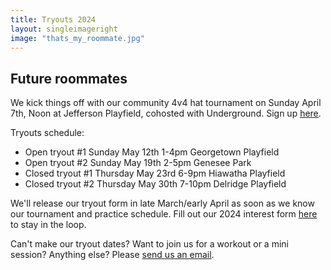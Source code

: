 ```yaml
---
title: Tryouts 2024
layout: singleimageright
image: "thats_my_roommate.jpg"
---
```


## Future roommates

We kick things off with our community 4v4 hat tournament on Sunday April 7th, Noon at Jefferson Playfield, cohosted with Underground. Sign up [here](https://docs.google.com/forms/d/e/1FAIpQLSd7W1OGqdud4XqNNbkKosLGNjo1IBu3p1Q-EkdMLA7s076vGg/viewform).


Tryouts schedule:
- Open tryout #1 Sunday May 12th 1-4pm Georgetown Playfield
- Open tryout #2 Sunday May 19th 2-5pm Genesee Park
- Closed tryout #1 Thursday May 23rd 6-9pm Hiawatha Playfield
- Closed tryout #2 Thursday May 30th 7-10pm Delridge Playfield

We'll release our tryout form in late March/early April as soon as
we know our tournament and practice schedule. Fill out our 2024 interest
form [here](https://forms.gle/1MfhbnkVibbN1peN7) to stay in the loop.


Can't make our tryout dates? Want to join us for a workout or a mini
session? Anything else? Please [send us an email](/contact).

